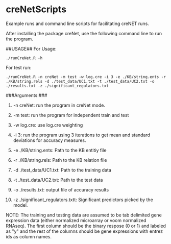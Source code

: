 # creNetScripts
Example runs and command line scripts for facilitating creNET runs.

After installing the package creNet, use the following command line to run the program.

##USAGE##
For Usage:
```{R}
./runCreNet.R -h
```
For test run:
```{R}
./runCreNet.R -n creNet -m test -w log.cre -i 3 -e ./KB/string.ents -r ./KB/string.rels -d ./test_data/UC1.txt -t ./test_data/UC2.txt -o ./results.txt -z ./significant_regulators.txt
```
###Arguments:###
1) -n creNet: run the program in creNet mode.

2) -m test: run the program for independent train and test

3) -w log.cre: use log.cre weighting

4) -i 3: run the program using 3 iterations to get mean and standard deviations for accuracy measures.

5) -e ./KB/string.ents: Path to the KB entitiy file

6) -r ./KB/string.rels: Path to the KB relation file

7) -d ./test_data/UC1.txt: Path to the training data

8) -t ./test_data/UC2.txt: Path to the test data

9) -o ./results.txt: output file of accuracy results

10) -z ./significant_regulators.txtt: Significant predictors picked by the model.

NOTE: The training and testing data are assumed to be tab delimited gene expression data (either normalized microarray or voom normalized RNAseq). The first column should be the binary respose (0 or 1) and labeled as "y" and the rest of the columns should be gene expressions with entrez ids as column names.

